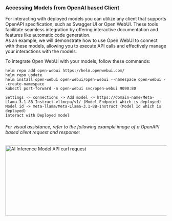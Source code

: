 ### Accessing Models from OpenAI based Client
For interacting with deployed models you can utilize any client that supports OpenAPI specification, such as Swagger UI or Open WebUI. 
These tools facilitate seamless integration by offering interactive documentation and features like automatic code generation.  
As an example, we will demonstrate how to use Open WebUI to connect with these models, allowing you to execute API calls and effectively manage your interactions with the models.

To integrate Open WebUI with your models, follow these commands:
```shell
helm repo add open-webui https://helm.openwebui.com/
helm repo update
helm install open-webui open-webui/open-webui --namespace open-webui --create-namespace
kubectl port-forward -n open-webui svc/open-webui 9090:80
```
```
Settings -> connections -> Add model -> https://domain-name/Meta-Llama-3.1-8B-Instruct-vllmcpu/v1/ (Model Endpoint which is deployed)
Model id -> meta-llama/Meta-Llama-3.1-8B-Instruct (Model Id which is deployed)
Interact with Deployed model
```

###### For visual assistance, refer to the following example image of a OpenAPI based client request and response:
<img src="https://github.com/intel-innersource/applications.ai.erag.infra-automation/blob/opea-vllm-image-update/ida/catalog/docs/pictures/AI-Inference-as-Service-openapi-based-client.png" alt="AI Inference Model API curl request" width="800" height="220"/>
